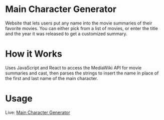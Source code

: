 # Main Character Generator
Website that lets users put any name into the movie summaries of their favorite movies. You can either pick from a list of movies, or enter the title and the year it was released to get a customized summary.

# How it Works
Uses JavaScript and React to access the MediaWiki API for movie summaries and cast, then parses the strings to insert the name in place of the first and last name of the main character.

# Usage
Live: <a href="https://jasoncordis.github.io/maincharactergenerator/">Main Character Generator</a>
